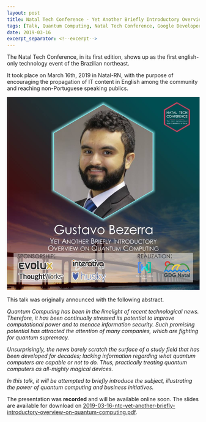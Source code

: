 ```yaml
---
layout: post
title: Natal Tech Conference - Yet Another Briefly Introductory Overview OnQuantum Computing 
tags: [Talk, Quantum Computing, Natal Tech Conference, Google Developers Group, GDG Natal]
date: 2019-03-16
excerpt_separator: <!--excerpt-->
---
```


The Natal Tech Conference, in its first edition, 
shows up as the first english-only technology event of the Brazilian northeast.

It took place on March 16th, 2019 in Natal-RN,
with the purpose of encouraging the propagation of IT content in English
among the community and reaching non-Portuguese speaking publics.

![Call for talk - Announcement image](/assets/img/talks/2019-03-16-natal-tech-conference.jpg)

This talk was originally announced with the following abstract.
<!--excerpt-->
*Quantum Computing has been in the limelight of recent technological news.
Therefore, it has been continually stressed its potential to improve computational power
and to menace information security.
Such promising potential has attracted the attention of many companies,
which are fighting for quantum supremacy.*

*Unsurprisingly, the news barely scratch the surface of a study field that has been developed for decades;
lacking information regarding what quantum computers are capable or not to do.
Thus, practically treating quantum computers as all-mighty magical devices.*

*In this talk, it will be attempted to briefly introduce the subject,
illustrating the power of quantum computing and business initiatives.*

The presentation was **recorded** and will be available online soon.
The slides are available for download on
<a href="{{ site.baseurl }}/assets/slides/2019-03-16-ntc-yet-another-briefly-introductory-overview-on-quantum-computing.pdf" target="_blank">
2019-03-16-ntc-yet-another-briefly-introductory-overview-on-quantum-computing.pdf</a>.


